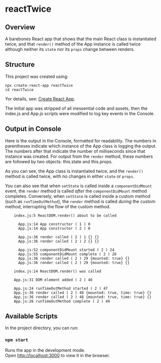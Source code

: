 # reactTwice

## Overview
A barebones React app that shows that the main React class is instantiated twice, and that `render()` method of the App instance is called twice although neither its  `state` nor its `props` change between renders.

## Structure
This project was created using:
```
npx create-react-app reactTwice
cd reactTwice
```
Yor details, see: [Create React App](https://github.com/facebook/create-react-app).

The initial app was stripped of all inessential code and assets, then the index.js and App.js scripts were modified to log key events in the Console.

## Output in Console

Here is the output in the Console, formatted for readability. The numbers in parentheses indicate which instance of the App class is logging the output. The numbers after that indicate the number of milliseconds since that instance was created. For output from the `render` method, these numbers are followed by two objects: this.state and this.props.

As you can see, the App class is instantiated twice, and the `render()` method is called twice, with no changes in either `state` or `props`.

You can also see that when `setState` is called inside a `componentDidMount` event, the `render` method is called *after* the `componentDidMount` method completes. Conversely, when `setState` is called inside a custom method (such as `runTimeOutMethod`), the `render` method is called *during* the custom method, interrupting the flow of the custom method.


        index.js:5 ReactDOM.render() about to be called

          App.js:14 App constructor ( 1 ) 0
          App.js:14 App constructor ( 2 ) 0

          App.js:36 render called ( 2 ) 1 {} {}
          App.js:36 render called ( 2 ) 2 {} {}

          App.js:52 componentDidMount started ( 2 ) 24
          App.js:55 componentDidMount complete ( 2 ) 26
          App.js:36 render called ( 2 ) 29 {mounted: true} {}
          App.js:36 render called ( 2 ) 29 {mounted: true} {}

        index.js:14 ReactDOM.render() was called

        App.js:31 DOM element added ( 2 ) 46

        App.js:24 runTimeOutMethod started ( 2 ) 47
        App.js:36 render called ( 2 ) 48 {mounted: true, time: true} {}
        App.js:36 render called ( 2 ) 48 {mounted: true, time: true} {}
        App.js:26 runTimeOutMethod complete ( 2 ) 49

## Available Scripts

In the project directory, you can run:

### `npm start`

Runs the app in the development mode.<br />
Open [http://localhost:3000](http://localhost:3000) to view it in the browser.

